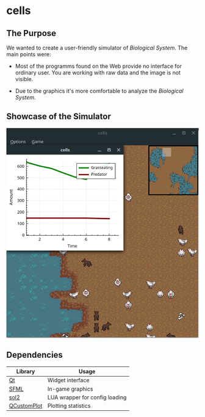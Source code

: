 # cells

## The Purpose

We wanted to create a user-friendly simulator of *Biological System*. The main points were:

+ Most of the programms found on the Web provide no interface for ordinary user. You are working with raw data and the image is not visible.

+ Due to the graphics it's more comfortable to analyze the *Biological System*.

## Showcase of the Simulator

![Game Showcase](https://github.com/alartum/cells/blob/master/example.png)

## Dependencies

| Library                                    | Usage                              |
| ------------------------------------------ |------------------------------------|
| [Qt](http://wiki.qt.io/Main)               | Widget interface                   |
| [SFML](https://www.sfml-dev.org/)          | In-game graphics                   |
| [sol2](https://github.com/ThePhD/sol2)     | LUA wrapper for config loading     |
| [QCustomPlot](http://qcustomplot.com/)     | Plotting statistics                |
